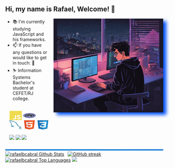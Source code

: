 ## <b>Hi, my name is Rafael, Welcome!</b> 🎈
<img align="right" alt="Artorias - Dark Souls" style="float: right; margin-left: 20px; margin-bottom: 20px; filter:drop-shadow(10px 8px 6px #0051ff)" src="night-prog.png" width="350" height="300">

- 📚 I'm currently studying JavaScript and his frameworks.
- 📫 If you have any questions or would like to get in touch: <a href="mailto:rafael1311cabral@gmail.com?subject=Ol%C3%A1,%20vim%20atrav%C3%A9s%20do%20seu%20GitHub%20%F0%9F%91%8D" style="text-decoration: none;">📩</a>
- ⛷️ Information Systems Bachelor's student at CEFET/RJ college.

<div style="display: inline_block; margin-left: 2.5%;;"><br>
  <img align="center" alt="js" height="30" width="40" src="https://raw.githubusercontent.com/devicons/devicon/master/icons/javascript/javascript-plain.svg">
  <img align="center" alt="php" height="30" width="40" src="https://raw.githubusercontent.com/devicons/devicon/master/icons/php/php-original.svg">
  <img align="center" alt="mysql" height="30" width="40" src="https://raw.githubusercontent.com/devicons/devicon/master/icons/mysql/mysql-original.svg">
  <img align="center" alt="html" height="30" width="40" src="https://raw.githubusercontent.com/devicons/devicon/master/icons/html5/html5-original.svg">
  <img align="center" alt="css" height="30" width="40" src="https://raw.githubusercontent.com/devicons/devicon/master/icons/css3/css3-original.svg">
</div>

<br>

<div style="display: inline_block; margin-left: 2.5%;">
  <a href = "https://wa.me/5522988103858"><img src="https://img.shields.io/badge/-whatsapp-%23333?style=for-the-badge&logo=whatsapp&logoColor=green" target="_blank"></a>
  <a href="https://www.linkedin.com/in/rafael-b-cabral/" target="_blank"><img src="https://img.shields.io/badge/-LinkedIn-%23333?style=for-the-badge&background-color:grey&logo=linkedin&logoColor=blue" target="_blank"></a> 
  <a href = "mailto:rafael1311cabral@gmail.com"><img src="https://img.shields.io/badge/-Gmail-%23333?style=for-the-badge&logo=gmail&logoColor=red" target="_blank"></a>
</div>

<br>
<img src="lineBar.png"/>

<a href="https://github.com/rafaelbcabral">
  <img alt="rafaelbcabral Github Stats" src="https://denvercoder1-github-readme-stats.vercel.app/api?username=rafaelbcabral&show_icons=true&count_private=true&theme=react&border_color=333333&bg_color=0D1117&title_color=00BFFF&icon_color=00BFFF" height="192px" width="49%"/></a>
<a href="https://github.com/rafaelbcabral">
  <img src="https://github-readme-streak-stats.herokuapp.com/?user=rafaelbcabral&theme=blue-green&border=333333&background=0D1117&fire=blue-green&currStreakNum=white&currStreakLabel=white&ring_color=white&dates=add8e6" height="192px" width="49%" alt="GitHub streak" style="margin-left: 1.5%"/></a>

  <a href="https://github.com/rafaelbcabral" style="align: center">
    <img alt="rafaelbcabral Top Languages" src="https://denvercoder1-github-readme-stats.vercel.app/api/top-langs/?username=rafaelbcabral&langs_count=8&layout=compact&theme=react&border_color=333333&bg_color=0D1117&title_color=FFFFFF&icon_color=00BFFF&text_color=FFFFFF&hide_title=false" height="200px" width="100%"/></a>

<img src="https://camo.githubusercontent.com/c3bf356e4feec3f47ab371827a339ced5526a84d9eff5c44edef7fd2da7b4327/68747470733a2f2f63617073756c652d72656e6465722e76657263656c2e6170702f6170693f747970653d776176696e6726636f6c6f723d303a3343414146462c3130303a356266666666266865696768743d3132302673656374696f6e3d666f6f746572"/>







